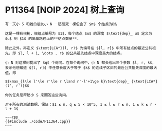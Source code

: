 # P11364 [NOIP 2024] 树上查询
```admonish question title = "[P11364 [NOIP2024] 树上查询](https://www.luogu.com.cn/problem/P11364)"
有一天小 S 和她的朋友小 N 一起研究一棵包含了 $n$ 个结点的树。

这是一棵有根树，根结点编号为 $1$，每个结点 $u$ 的深度 $\text{dep}_ u$ 定义为 $u$ 到 $1$ 的简单路径上的**结点数量**。

除此之外，再定义 $\text{LCA*}(l, r)$ 为编号在 $[l, r]$ 中所有结点的最近公共祖先，即 $l, l + 1, \dots , r$ 的公共祖先结点中深度最大的结点。

小 N 对这棵树提出了 $q$ 个询问。在每个询问中，小 N 都会给出三个参数 $l, r, k$，表示他想知道 $[l, r]$ 中任意长度大于等于 $k$ 的连续子区间的最近公共祖先深度的最大值，即

$$\max_{l\le l'\le r'\le r \land r'-l'+1\ge k}\text{dep}_ {\text{LCA*}(l', r')}$$

你的任务是帮助小 S 来回答这些询问。

对于所有的测试数据，保证：$1 ≤ n, q ≤ 5 × 10^5, 1 ≤ l ≤ r ≤ n, 1 ≤ k ≤ r - l + 1$
```

```admonish code
~~~cpp
{{#include ./code/P11364.cpp}}
~~~
```